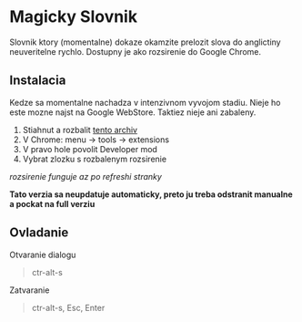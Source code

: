 Magicky Slovnik
===================

Slovnik ktory (momentalne) dokaze okamzite prelozit slova do anglictiny neuveritelne rychlo. Dostupny je ako rozsirenie do Google Chrome.

Instalacia
-------------------
Kedze sa momentalne nachadza v intenzivnom vyvojom stadiu. Nieje ho este mozne najst na Google WebStore. Taktiez nieje ani zabaleny.

1. Stiahnut a rozbalit [tento archiv](https://github.com/bliker/magickyslovnik/archive/master.zip)
2. V Chrome: menu -> tools -> extensions
3. V pravo hole povolit Developer mod
4. Vybrat zlozku s rozbalenym rozsirenie

_rozsirenie funguje az po refreshi stranky_

__Tato verzia sa neupdatuje automaticky, preto ju treba odstranit manualne a pockat na full verziu__


Ovladanie
------------------
Otvaranie dialogu
> ctr-alt-s

Zatvaranie

> ctr-alt-s, Esc, Enter
